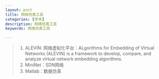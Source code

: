 ```yaml
---
layout: post
title: 网络仿真工具
categories: [学术]
description: 网络仿真工具
keywords: 网络仿真工具

---
```


> 1. ALEVIN: 网络虚拟化平台：ALgorithms for Embedding of VIrtual Networks (ALEVIN) is a framework to develop, compare, and analyze virtual network embedding algorithms.
> 2. MiniNet：SDN网络
> 3. Matlab：数据仿真